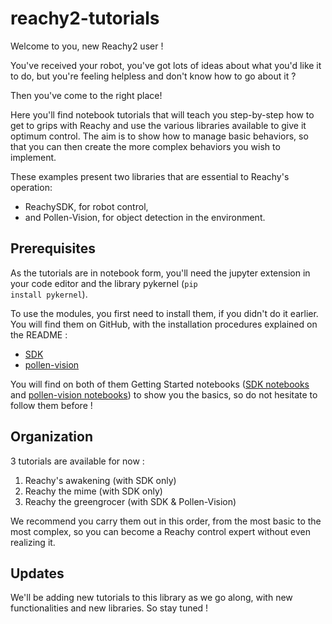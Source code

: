 # reachy2-tutorials
Welcome to you, new Reachy2 user ! 

You've received your robot, you've got lots of ideas about what you'd like it to do, but you're feeling helpless and don't know how to go about it ?

Then you've come to the right place! 

Here you'll find notebook tutorials that will teach you step-by-step how to get to grips with Reachy and use the various libraries available to give it optimum control. The aim is to show how to manage basic behaviors, so that you can then create the more complex behaviors you wish to implement.

These examples present two libraries that are essential to Reachy's operation: 
- ReachySDK, for robot control,
- and Pollen-Vision, for object detection in the environment.

## Prerequisites

As the tutorials are in notebook form, you'll need the jupyter extension in your code editor and the library pykernel (<code>pip install pykernel</code>).

To use the modules, you first need to install them, if you didn't do it earlier. You will find them on GitHub, with the installation procedures explained on the README :
- [SDK](https://github.com/pollen-robotics/reachy2-sdk)
- [pollen-vision](https://github.com/pollen-robotics/pollen-vision)

You will find on both of them Getting Started notebooks ([SDK notebooks](https://github.com/pollen-robotics/reachy2-sdk/tree/develop/src/examples) and [pollen-vision notebooks](https://github.com/pollen-robotics/pollen-vision/tree/develop/examples/vision_models_examples)) to show you the basics, so do not hesitate to follow them before ! 


## Organization

3 tutorials are available for now : 
1. Reachy's awakening (with SDK only)
2. Reachy the mime (with SDK only)
3. Reachy the greengrocer (with SDK & Pollen-Vision)

We recommend you carry them out in this order, from the most basic to the most complex, so you can become a Reachy control expert without even realizing it. 

## Updates 

We'll be adding new tutorials to this library as we go along, with new functionalities and new libraries. So stay tuned ! 
